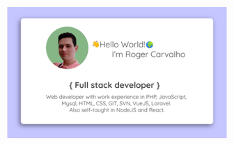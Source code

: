![alt text](https://raw.githubusercontent.com/RogerFernandoBR/RogerFernandoBR/branch/assets/header.png)